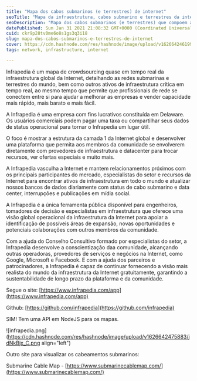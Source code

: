 ```yaml
---
title: "Mapa dos cabos submarinos (e terrestres) de internet"
seoTitle: "Mapa da infraestrutura, cabos submarino e terrestres da internet"
seoDescription: "Mapa dos cabos submarinos (e terrestres) que compoem a infraestrutura mundial da internet"
datePublished: Sun Jan 31 2021 21:08:32 GMT+0000 (Coordinated Universal Time)
cuid: ckr9p28tv0me6o8s1gs3q3i18
slug: mapa-dos-cabos-submarinos-e-terrestres-de-internet
cover: https://cdn.hashnode.com/res/hashnode/image/upload/v1626642461996/tO6O6MLOR.png
tags: network, infrastructure, internet

---
```


Infrapedia é um mapa de crowdsourcing quase em tempo real da infraestrutura global da Internet, detalhando as redes submarinas e terrestres do mundo, bem como outros ativos de infraestrutura crítica em tempo real, ao mesmo tempo que permite que profissionais de rede se conectem entre si para ajudar a melhorar as empresas e vender capacidade mais rápido, mais barato e mais fácil.

A Infrapedia é uma empresa com fins lucrativos constituída em Delaware. Os usuários comerciais podem pagar uma taxa ou compartilhar seus dados de status operacional para tornar o Infrapedia um lugar útil.

O foco é mostrar a estrutura da camada 1 da Internet global e desenvolver uma plataforma que permita aos membros da comunidade se envolverem diretamente com provedores de infraestrutura e datacenter para trocar recursos, ver ofertas especiais e muito mais.

A Infrapedia vasculha a Internet e mantem relacionamentos próximos com os principais participantes do mercado, especialistas do setor e recursos da Internet para encontrar ativos de infraestrutura em todo o mundo e atualizar nossos bancos de dados diariamente com status de cabo submarino e data center, interrupções e publicações em mídia social.

A Infrapedia é a única ferramenta pública disponível para engenheiros, tomadores de decisão e especialistas em infraestrutura que oferece uma visão global operacional da infraestrutura da Internet para apoiar a identificação de possíveis áreas de expansão, novas oportunidades e potenciais colaborações com outros membros da comunidade.

Com a ajuda do Conselho Consultivo formado por especialistas do setor, a Infrapedia desenvolve a conscientização daa comunidade, alcançando outras operadoras, provedores de serviços e negócios na Internet, como Google, Microsoft e Facebook. E com a ajuda dos parceiros e patrocinadores, a Infrapedia é capaz de continuar fornecendo a visão mais realista do mundo da infraestrutura da Internet gratuitamente, garantindo a sustentabilidade de longo prazo da plataforma e da comunidade.

Segue o site: [https://www.infrapedia.com/app](https://www.infrapedia.com/app)

Github: [https://github.com/infrapedia](https://github.com/infrapedia)

SIM! Tem uma API em NodeJS para os mapas.

![infrapedia.png](https://cdn.hashnode.com/res/hashnode/image/upload/v1626642475883/jdNkBjx_C.png align="left")

Outro site para visualizar os cabeamentos submarinos:

Submarine Cable Map - [https://www.submarinecablemap.com/](https://www.submarinecablemap.com/)